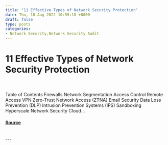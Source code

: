 ```yaml
---
title: "11 Effective Types of Network Security Protection"
date: Thu, 18 Aug 2022 10:55:18 +0000
draft: false
type: posts
categories: 
- Network Security,Network Security Audit
---
```

# 11 Effective Types of Network Security Protection

<br/>

<br/>
Table of Contents Firewalls Network Segmentation Access Control Remote Access VPN Zero-Trust Network Access (ZTNA) Email Security Data Loss Prevention (DLP) Intrusion Prevention Systems (IPS) Sandboxing Hyperscale Network Security Cloud...

#### [Source](https://cyberhunter.solutions/11-effective-types-of-network-security-protection/)

<br/>
---

